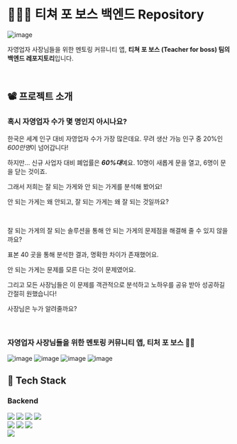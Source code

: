 # 🧑🏻‍🏫 티쳐 포 보스 백엔드 Repository
![image](https://github.com/user-attachments/assets/c56dae89-68b6-41b2-9c02-cc1478c3a3fb)


자영업자 사장님들을 위한 멘토링 커뮤니티 앱, **티쳐 포 보스 (Teacher for boss) 팀의 백엔드 레포지토리**입니다.

<br>

## 📽️ 프로젝트 소개

### 혹시 자영업자 수가 몇 명인지 아시나요?

한국은 세계 인구 대비 자영업자 수가 가장 많은데요. 무려 생산 가능 인구 중 20%인 *600만명*이 넘어갑니다!

하지만… 신규 사업자 대비 폐업률은 ***60%대***예요. 10명이 새롭게 문을 열고, 6명이 문을 닫는 것이죠.

그래서 저희는 잘 되는 가게와 안 되는 가게를 분석해 봤어요!

안 되는 가게는 왜 안되고, 잘 되는 가게는 왜 잘 되는 것일까요?

<br>

잘 되는 가게의 잘 되는 솔루션을 통해 안 되는 가게의 문제점을 해결해 줄 수 있지 않을까요?

표본 40 곳을 통해 분석한 결과, 명확한 차이가 존재했어요. 

안 되는 가게는 문제를 모른 다는 것이 문제였어요.

그리고 모든 사장님들은 이 문제를 객관적으로 분석하고 노하우를 공유 받아 성공하길 간절히 원했습니다!

사장님은 누가 알려줄까요?

<br>

### 자영업자 사장님들을 위한 멘토링 커뮤니티 앱, 티처 포 보스 👨‍👦
![image](https://github.com/user-attachments/assets/2c88a6f7-5bcf-45dd-b3bc-4657cd018b87)
  ![image](https://github.com/user-attachments/assets/316530cf-c76f-4b65-bfa4-48ffa8e85715)
  ![image](https://github.com/user-attachments/assets/83f6f280-3b6d-411a-af23-ddb0de6d7423)
  ![image](https://github.com/user-attachments/assets/4da14357-37c6-4a4d-9799-dc569134437f)

## 🔧 Tech Stack

### Backend
<img src="https://img.shields.io/badge/java-007396?style=for-the-badge&logo=java&logoColor=white"> <img src="https://img.shields.io/badge/springboot-6DB33F?style=for-the-badge&logo=springboot&logoColor=white"> <img src="https://img.shields.io/badge/spring data jpa-6DB33F?style=for-the-badge&logoColor=white"> <img src="https://img.shields.io/badge/gradle-02303A?style=for-the-badge&logo=gradle&logoColor=white">
<br>
<img src="https://img.shields.io/badge/amazon rds-527FFF?style=for-the-badge&logo=amazonrds&logoColor=white"> <img src="https://img.shields.io/badge/mysql-4479A1?style=for-the-badge&logo=mysql&logoColor=white"> <img src="https://img.shields.io/badge/amazon ec2-FF9900?style=for-the-badge&logo=amazon ec2&logoColor=white"><br>
<img src="https://img.shields.io/badge/githubactions-2088FF?style=for-the-badge&logo=githubactions&logoColor=white">


<br>
